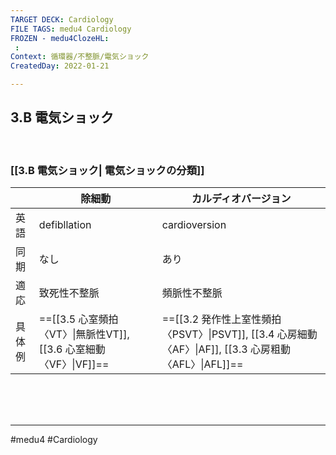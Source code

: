 ```yaml
---
TARGET DECK: Cardiology
FILE TAGS: medu4 Cardiology
FROZEN - medu4ClozeHL:
 : 
Context: 循環器/不整脈/電気ショック
CreatedDay: 2022-01-21

---
```


## 3.B 電気ショック

<br>

### [[3.B 電気ショック| 電気ショックの分類]]
||除細動|カルディオバージョン|
|---|---|---|
|英語|defibllation|cardioversion|
|同期|なし|あり|
|適応|致死性不整脈|頻脈性不整脈|
|具体例|==[[3.5 心室頻拍〈VT〉\|無脈性VT]], [[3.6 心室細動〈VF〉\|VF]]==|==[[3.2 発作性上室性頻拍〈PSVT〉\|PSVT]], [[3.4 心房細動〈AF〉\|AF]], [[3.3 心房粗動〈AFL〉\|AFL]]==|
<!--ID: 1643709296756-->





<br><br><br>

---
#medu4 #Cardiology 
